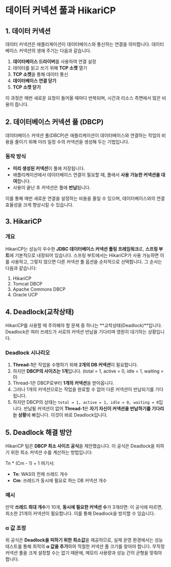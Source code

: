 # 데이터 커넥션 풀과 HikariCP

## 1. 데이터 커넥션
데이터 커넥션은 애플리케이션이 데이터베이스와 통신하는 연결을 의미합니다. 데이터베이스 커넥션의 생애 주기는 다음과 같습니다.

1. **데이터베이스 드라이버**를 사용하여 연결 설정
2. 데이터를 읽고 쓰기 위해 **TCP 소켓** 열기
3. **TCP 소켓**을 통해 데이터 통신
4. **데이터베이스 연결 닫기**
5. **TCP 소켓 닫기**

이 과정은 매번 새로운 요청이 들어올 때마다 반복되며, 시간과 리소스 측면에서 많은 비용이 듭니다.

## 2. 데이터베이스 커넥션 풀 (DBCP)
데이터베이스 커넥션 풀(DBCP)은 애플리케이션이 데이터베이스와 연결하는 작업의 비용을 줄이기 위해 미리 일정 수의 커넥션을 생성해 두는 기법입니다.

### 동작 방식
- **미리 생성된 커넥션**이 풀에 저장됩니다.
- 애플리케이션에서 데이터베이스 연결이 필요할 때, 풀에서 **사용 가능한 커넥션을 대여**합니다.
- 사용이 끝난 후 커넥션은 풀에 **반납**됩니다.

이를 통해 매번 새로운 연결을 설정하는 비용을 줄일 수 있으며, 데이터베이스와의 연결 효율성을 크게 향상시킬 수 있습니다.

## 3. HikariCP
### 개요
HikariCP는 성능이 우수한 **JDBC 데이터베이스 커넥션 풀링 프레임워크**로, **스프링 부트**에 기본적으로 내장되어 있습니다. 스프링 부트에서는 HikariCP가 사용 가능하면 이를 사용하고, 그렇지 않으면 다른 커넥션 풀 옵션을 순차적으로 선택합니다. 그 순서는 다음과 같습니다:

1. HikariCP
2. Tomcat DBCP
3. Apache Commons DBCP
4. Oracle UCP

## 4. Deadlock(교착상태)
HikariCP를 사용할 때 주의해야 할 문제 중 하나는 **교착상태(Deadlock)**입니다. Deadlock은 여러 쓰레드가 서로의 커넥션 반납을 기다리며 영원히 대기하는 상황입니다.

### Deadlock 시나리오
1. **Thread-1**은 작업을 수행하기 위해 **2개의 DB 커넥션**이 필요합니다.
2. 하지만 **DBCP의 사이즈는 1개**입니다. (total = 1, active = 0, idle = 1, waiting = 0)
3. Thread-1은 DBCP로부터 **1개의 커넥션**을 받아옵니다.
4. 그러나 1개의 커넥션으로는 작업을 완료할 수 없어 다른 커넥션이 반납되기를 기다립니다.
5. 하지만 DBCP의 상태는 `total = 1, active = 1, idle = 0, waiting = 0`입니다. 반납될 커넥션이 없어 **Thread-1**은 **자기 자신이 커넥션을 반납하기를 기다리는 상황**에 빠집니다. 이것이 바로 Deadlock입니다.

## 5. Deadlock 해결 방안
HikariCP 팀은 **DBCP 최소 사이즈 공식**을 제안했습니다. 이 공식은 Deadlock을 피하기 위한 최소 커넥션 수를 계산하는 방법입니다:

Tn * (Cm - 1) + 1
여기서:
- **Tn**: WAS의 전체 쓰레드 개수
- **Cm**: 쓰레드가 동시에 필요로 하는 DB 커넥션 개수

### 예시
만약 **쓰레드 최대 개수**가 10개, **동시에 필요한 커넥션 수**가 3개라면:
이 공식에 따르면, 최소한 21개의 커넥션이 필요합니다. 이를 통해 Deadlock을 방지할 수 있습니다.

### α 값 조정
위 공식은 **Deadlock을 피하기 위한 최소값**을 제공하므로, 실제 운영 환경에서는 성능 테스트를 통해 최적의 **α 값을 추가**하여 적절한 커넥션 풀 크기를 찾아야 합니다. 무작정 커넥션 풀을 크게 설정할 수는 없기 때문에, 메모리 사용량과 성능 간의 균형을 맞춰야 합니다.

